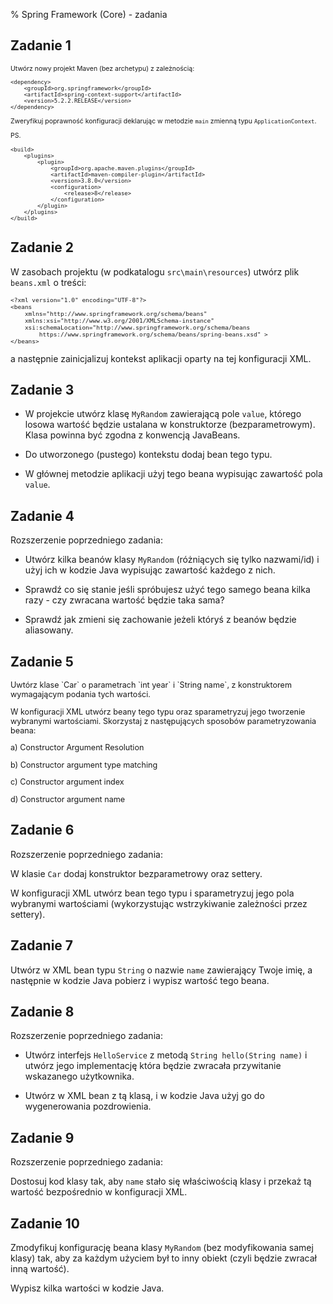 % Spring Framework (Core) - zadania 

## Zadanie 1

<div style="font-size: 0.75em;">
Utwórz nowy projekt Maven (bez archetypu) z zależnością: 


```
<dependency>
    <groupId>org.springframework</groupId>
    <artifactId>spring-context-support</artifactId>
    <version>5.2.2.RELEASE</version>
</dependency>
```

Zweryfikuj poprawność konfiguracji deklarując w metodzie `main` zmienną typu `ApplicationContext`.

PS.

```
<build>
    <plugins>
        <plugin>
            <groupId>org.apache.maven.plugins</groupId>
            <artifactId>maven-compiler-plugin</artifactId>
            <version>3.8.0</version>
            <configuration>
                <release>8</release>
            </configuration>
        </plugin>
    </plugins>
</build>
```

</div> 


## Zadanie 2

W zasobach projektu (w podkatalogu `src\main\resources`) utwórz plik `beans.xml` o treści:

<div style="font-size: 0.8em;">

```
<?xml version="1.0" encoding="UTF-8"?>
<beans 
    xmlns="http://www.springframework.org/schema/beans"
    xmlns:xsi="http://www.w3.org/2001/XMLSchema-instance"
    xsi:schemaLocation="http://www.springframework.org/schema/beans
        https://www.springframework.org/schema/beans/spring-beans.xsd" >
</beans>
```
</div>

a następnie zainicjalizuj kontekst aplikacji oparty na tej konfiguracji XML.


## Zadanie 3

* W projekcie utwórz klasę `MyRandom` zawierającą pole `value`, którego losowa wartość będzie ustalana w
konstruktorze (bezparametrowym). Klasa powinna być zgodna z konwencją JavaBeans.

* Do utworzonego (pustego) kontekstu dodaj bean tego typu.

* W głównej metodzie aplikacji użyj tego beana wypisując zawartość pola `value`.


## Zadanie 4

Rozszerzenie poprzedniego zadania:

* Utwórz kilka beanów klasy `MyRandom` (różniących się tylko nazwami/id) i użyj ich w kodzie Java wypisując zawartość każdego z nich. 

* Sprawdź co się stanie jeśli spróbujesz użyć tego samego beana kilka razy - czy zwracana wartość będzie taka sama?

* Sprawdź jak zmieni się zachowanie jeżeli któryś z beanów będzie aliasowany.



## Zadanie 5

<div style="font-size: 0.9em">
Uwtórz klase `Car` o parametrach `int year` i `String name`, z konstruktorem wymagającym podania tych wartości.

W konfiguracji XML utwórz beany tego typu oraz sparametryzuj jego tworzenie wybranymi wartościami.
Skorzystaj z następujących sposobów parametryzowania beana:

a) Constructor Argument Resolution

b) Constructor argument type matching

c) Constructor argument index

d) Constructor argument name
</div>

## Zadanie 6

Rozszerzenie poprzedniego zadania:

W klasie `Car` dodaj konstruktor bezparametrowy oraz settery.

W konfiguracji XML utwórz bean tego typu i sparametryzuj jego pola wybranymi wartościami (wykorzystując
wstrzykiwanie zależności przez settery).




## Zadanie 7



Utwórz w XML bean typu `String` o nazwie `name` zawierający Twoje imię, a następnie w kodzie Java pobierz 
i wypisz wartość tego beana.


## Zadanie 8

Rozszerzenie poprzedniego zadania:

* Utwórz interfejs `HelloService` z metodą `String hello(String name)` i utwórz jego implementację
która będzie zwracała przywitanie wskazanego użytkownika.

* Utwórz w XML bean z tą klasą, i w kodzie Java użyj go do wygenerowania pozdrowienia.

 
 
## Zadanie 9

Rozszerzenie poprzedniego zadania:

Dostosuj kod klasy tak, aby `name` stało się właściwością klasy i przekaż tą wartość bezpośrednio
w konfiguracji XML.

  
 
## Zadanie 10

Zmodyfikuj konfigurację beana klasy `MyRandom` (bez modyfikowania samej klasy) tak, aby 
za każdym użyciem był to inny obiekt (czyli będzie zwracał inną wartość).

Wypisz kilka wartości w kodzie Java.

 